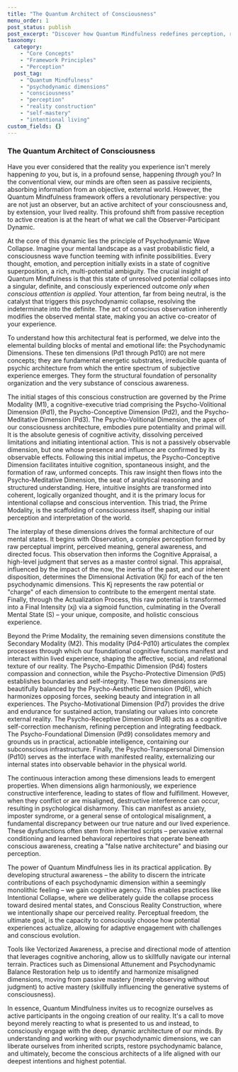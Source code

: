 ```yaml
---
title: "The Quantum Architect of Consciousness"
menu_order: 1
post_status: publish
post_excerpt: "Discover how Quantum Mindfulness redefines perception, revealing that reality is not passively received but actively constructed by your mind. This framework illuminates the psychodynamic dimensions that shape your experience, empowering you to consciously architect your inner world and manifest desired outcomes."
taxonomy:
  category:
    - "Core Concepts"
    - "Framework Principles"
    - "Perception"
  post_tag:
    - "Quantum Mindfulness"
    - "psychodynamic dimensions"
    - "consciousness"
    - "perception"
    - "reality construction"
    - "self-mastery"
    - "intentional living"
custom_fields: {}
---
```


### The Quantum Architect of Consciousness

Have you ever considered that the reality you experience isn't merely happening *to* you, but is, in a profound sense, happening *through* you? In the conventional view, our minds are often seen as passive recipients, absorbing information from an objective, external world. However, the Quantum Mindfulness framework offers a revolutionary perspective: you are not just an observer, but an active architect of your consciousness and, by extension, your lived reality. This profound shift from passive reception to active creation is at the heart of what we call the Observer-Participant Dynamic.

At the core of this dynamic lies the principle of Psychodynamic Wave Collapse. Imagine your mental landscape as a vast probabilistic field, a consciousness wave function teeming with infinite possibilities. Every thought, emotion, and perception initially exists in a state of cognitive superposition, a rich, multi-potential ambiguity. The crucial insight of Quantum Mindfulness is that this state of unresolved potential collapses into a singular, definite, and consciously experienced outcome *only when conscious attention is applied*. Your attention, far from being neutral, is the catalyst that triggers this psychodynamic collapse, resolving the indeterminate into the definite. The act of conscious observation inherently modifies the observed mental state, making you an active co-creator of your experience.

To understand how this architectural feat is performed, we delve into the elemental building blocks of mental and emotional life: the Psychodynamic Dimensions. These ten dimensions (Pd1 through Pd10) are not mere concepts; they are fundamental energetic substrates, irreducible quanta of psychic architecture from which the entire spectrum of subjective experience emerges. They form the structural foundation of personality organization and the very substance of conscious awareness.

The initial stages of this conscious construction are governed by the Prime Modality (M1), a cognitive-executive triad comprising the Psycho-Volitional Dimension (Pd1), the Psycho-Conceptive Dimension (Pd2), and the Psycho-Meditative Dimension (Pd3). The Psycho-Volitional Dimension, the apex of our consciousness architecture, embodies pure potentiality and primal will. It is the absolute genesis of cognitive activity, dissolving perceived limitations and initiating intentional action. This is not a passively observable dimension, but one whose presence and influence are confirmed by its observable effects. Following this initial impetus, the Psycho-Conceptive Dimension facilitates intuitive cognition, spontaneous insight, and the formation of raw, unformed concepts. This raw insight then flows into the Psycho-Meditative Dimension, the seat of analytical reasoning and structured understanding. Here, intuitive insights are transformed into coherent, logically organized thought, and it is the primary locus for intentional collapse and conscious intervention. This triad, the Prime Modality, is the scaffolding of consciousness itself, shaping our initial perception and interpretation of the world.

The interplay of these dimensions drives the formal architecture of our mental states. It begins with Observation, a complex perception formed by raw perceptual imprint, perceived meaning, general awareness, and directed focus. This observation then informs the Cognitive Appraisal, a high-level judgment that serves as a master control signal. This appraisal, influenced by the impact of the now, the inertia of the past, and our inherent disposition, determines the Dimensional Activation (Kj) for each of the ten psychodynamic dimensions. This Kj represents the raw potential or "charge" of each dimension to contribute to the emergent mental state. Finally, through the Actualization Process, this raw potential is transformed into a Final Intensity (xj) via a sigmoid function, culminating in the Overall Mental State (S) – your unique, composite, and holistic conscious experience.

Beyond the Prime Modality, the remaining seven dimensions constitute the Secondary Modality (M2). This modality (Pd4-Pd10) articulates the complex processes through which our foundational cognitive functions manifest and interact within lived experience, shaping the affective, social, and relational texture of our reality. The Psycho-Empathic Dimension (Pd4) fosters compassion and connection, while the Psycho-Protective Dimension (Pd5) establishes boundaries and self-integrity. These two dimensions are beautifully balanced by the Psycho-Aesthetic Dimension (Pd6), which harmonizes opposing forces, seeking beauty and integration in all experiences. The Psycho-Motivational Dimension (Pd7) provides the drive and endurance for sustained action, translating our values into concrete external reality. The Psycho-Receptive Dimension (Pd8) acts as a cognitive self-correction mechanism, refining perception and integrating feedback. The Psycho-Foundational Dimension (Pd9) consolidates memory and grounds us in practical, actionable intelligence, containing our subconscious infrastructure. Finally, the Psycho-Transpersonal Dimension (Pd10) serves as the interface with manifested reality, externalizing our internal states into observable behavior in the physical world.

The continuous interaction among these dimensions leads to emergent properties. When dimensions align harmoniously, we experience constructive interference, leading to states of flow and fulfillment. However, when they conflict or are misaligned, destructive interference can occur, resulting in psychological disharmony. This can manifest as anxiety, imposter syndrome, or a general sense of ontological misalignment, a fundamental discrepancy between our true nature and our lived experience. These dysfunctions often stem from inherited scripts – pervasive external conditioning and learned behavioral repertoires that operate beneath conscious awareness, creating a "false native architecture" and biasing our perception.

The power of Quantum Mindfulness lies in its practical application. By developing structural awareness – the ability to discern the intricate contributions of each psychodynamic dimension within a seemingly monolithic feeling – we gain cognitive agency. This enables practices like Intentional Collapse, where we deliberately guide the collapse process toward desired mental states, and Conscious Reality Construction, where we intentionally shape our perceived reality. Perceptual freedom, the ultimate goal, is the capacity to consciously choose how potential experiences actualize, allowing for adaptive engagement with challenges and conscious evolution.

Tools like Vectorized Awareness, a precise and directional mode of attention that leverages cognitive anchoring, allow us to skillfully navigate our internal terrain. Practices such as Dimensional Attunement and Psychodynamic Balance Restoration help us to identify and harmonize misaligned dimensions, moving from passive mastery (merely observing without judgment) to active mastery (skillfully influencing the generative systems of consciousness).

In essence, Quantum Mindfulness invites us to recognize ourselves as active participants in the ongoing creation of our reality. It's a call to move beyond merely reacting to what is presented to us and instead, to consciously engage with the deep, dynamic architecture of our minds. By understanding and working with our psychodynamic dimensions, we can liberate ourselves from inherited scripts, restore psychodynamic balance, and ultimately, become the conscious architects of a life aligned with our deepest intentions and highest potential.